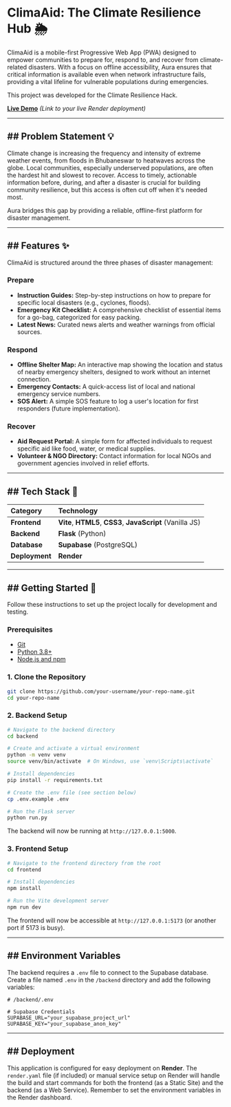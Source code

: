 # ClimaAid: The Climate Resilience Hub 🌦️

ClimaAid is a mobile-first Progressive Web App (PWA) designed to empower communities to prepare for, respond to, and recover from climate-related disasters. With a focus on offline accessibility, Aura ensures that critical information is available even when network infrastructure fails, providing a vital lifeline for vulnerable populations during emergencies.

This project was developed for the Climate Resilience Hack.

**[Live Demo](https://codestorm-frontend.onrender.com/)** *(Link to your live Render deployment)*

-----

## \#\# Problem Statement 💡

Climate change is increasing the frequency and intensity of extreme weather events, from floods in Bhubaneswar to heatwaves across the globe. Local communities, especially underserved populations, are often the hardest hit and slowest to recover. Access to timely, actionable information before, during, and after a disaster is crucial for building community resilience, but this access is often cut off when it's needed most.

Aura bridges this gap by providing a reliable, offline-first platform for disaster management.

-----

## \#\# Features ✨

ClimaAid is structured around the three phases of disaster management:

### **Prepare**

  * **Instruction Guides:** Step-by-step instructions on how to prepare for specific local disasters (e.g., cyclones, floods).
  * **Emergency Kit Checklist:** A comprehensive checklist of essential items for a go-bag, categorized for easy packing.
  * **Latest News:** Curated news alerts and weather warnings from official sources.

### **Respond**

  * **Offline Shelter Map:** An interactive map showing the location and status of nearby emergency shelters, designed to work without an internet connection.
  * **Emergency Contacts:** A quick-access list of local and national emergency service numbers.
  * **SOS Alert:** A simple SOS feature to log a user's location for first responders (future implementation).

### **Recover**

  * **Aid Request Portal:** A simple form for affected individuals to request specific aid like food, water, or medical supplies.
  * **Volunteer & NGO Directory:** Contact information for local NGOs and government agencies involved in relief efforts.

-----

## \#\# Tech Stack 🔧

| Category      | Technology                                    |
| :------------ | :-------------------------------------------- |
| **Frontend** | **Vite**, **HTML5**, **CSS3**, **JavaScript** (Vanilla JS) |
| **Backend** | **Flask** (Python)                             |
| **Database** | **Supabase** (PostgreSQL)                     |
| **Deployment**| **Render** |

-----

## \#\# Getting Started 🚀

Follow these instructions to set up the project locally for development and testing.

### **Prerequisites**

  * [Git](https://git-scm.com/)
  * [Python 3.8+](https://www.python.org/downloads/)
  * [Node.js and npm](https://nodejs.org/en/)

### **1. Clone the Repository**

```bash
git clone https://github.com/your-username/your-repo-name.git
cd your-repo-name
```

### **2. Backend Setup**

```bash
# Navigate to the backend directory
cd backend

# Create and activate a virtual environment
python -m venv venv
source venv/bin/activate  # On Windows, use `venv\Scripts\activate`

# Install dependencies
pip install -r requirements.txt

# Create the .env file (see section below)
cp .env.example .env

# Run the Flask server
python run.py
```

The backend will now be running at `http://127.0.0.1:5000`.

### **3. Frontend Setup**

```bash
# Navigate to the frontend directory from the root
cd frontend

# Install dependencies
npm install

# Run the Vite development server
npm run dev
```

The frontend will now be accessible at `http://127.0.0.1:5173` (or another port if 5173 is busy).

-----

## \#\# Environment Variables

The backend requires a `.env` file to connect to the Supabase database. Create a file named `.env` in the `/backend` directory and add the following variables:

```
# /backend/.env

# Supabase Credentials
SUPABASE_URL="your_supabase_project_url"
SUPABASE_KEY="your_supabase_anon_key"
```

-----

## \#\# Deployment

This application is configured for easy deployment on **Render**. The `render.yaml` file (if included) or manual service setup on Render will handle the build and start commands for both the frontend (as a Static Site) and the backend (as a Web Service). Remember to set the environment variables in the Render dashboard.
